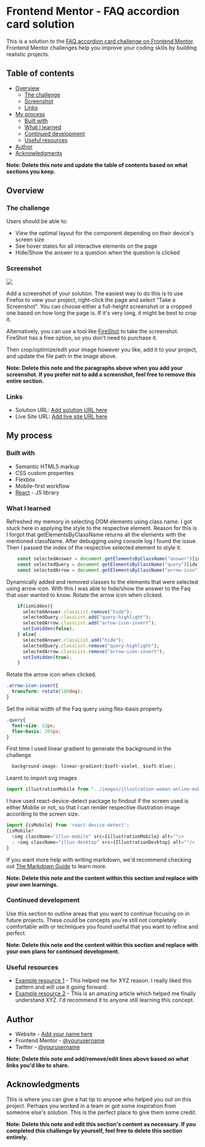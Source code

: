 # Frontend Mentor - FAQ accordion card solution

This is a solution to the [FAQ accordion card challenge on Frontend Mentor](https://www.frontendmentor.io/challenges/faq-accordion-card-XlyjD0Oam). Frontend Mentor challenges help you improve your coding skills by building realistic projects. 

## Table of contents

- [Overview](#overview)
  - [The challenge](#the-challenge)
  - [Screenshot](#screenshot)
  - [Links](#links)
- [My process](#my-process)
  - [Built with](#built-with)
  - [What I learned](#what-i-learned)
  - [Continued development](#continued-development)
  - [Useful resources](#useful-resources)
- [Author](#author)
- [Acknowledgments](#acknowledgments)

**Note: Delete this note and update the table of contents based on what sections you keep.**

## Overview

### The challenge

Users should be able to:

- View the optimal layout for the component depending on their device's screen size
- See hover states for all interactive elements on the page
- Hide/Show the answer to a question when the question is clicked

### Screenshot

![](./screenshot.jpg)

Add a screenshot of your solution. The easiest way to do this is to use Firefox to view your project, right-click the page and select "Take a Screenshot". You can choose either a full-height screenshot or a cropped one based on how long the page is. If it's very long, it might be best to crop it.

Alternatively, you can use a tool like [FireShot](https://getfireshot.com/) to take the screenshot. FireShot has a free option, so you don't need to purchase it. 

Then crop/optimize/edit your image however you like, add it to your project, and update the file path in the image above.

**Note: Delete this note and the paragraphs above when you add your screenshot. If you prefer not to add a screenshot, feel free to remove this entire section.**

### Links

- Solution URL: [Add solution URL here](https://your-solution-url.com)
- Live Site URL: [Add live site URL here](https://your-live-site-url.com)

## My process

### Built with

- Semantic HTML5 markup
- CSS custom properties
- Flexbox
- Mobile-first workflow
- [React](https://reactjs.org/) - JS library

### What I learned

Refreshed my memory in selecting DOM elements using class name.
I got stuck here in applying the style to the respective element.
Reason for this is I forgot that getElementsByClassName returns all the elements with the mentioned className.
After debugging using console log I found the issue. Then I passed the index of the respective selected element to style it.
```js
    const selectedAnswer = document.getElementsByClassName("answer")[idx];
    const selectedQuery = document.getElementsByClassName("query")[idx];
    const selectedArrow = document.getElementsByClassName("arrow-icon")[idx];
```
Dynamically added and removed classes to the elements that were selected using arrow icon.
With this I was able to hide/show the answer to the Faq that user wanted to know.
Rotate the arrow icon when clicked.
```js
    if(isHidden){
      selectedAnswer.classList.remove("hide");
      selectedQuery.classList.add("query-highlight");
      selectedArrow.classList.add("arrow-icon-invert");
      setIsHidden(false);
    } else{
      selectedAnswer.classList.add("hide");
      selectedQuery.classList.remove("query-highlight");
      selectedArrow.classList.remove("arrow-icon-invert");
      setIsHidden(true);
    }
```

Rotate the arrow icon when clicked.
```css
.arrow-icon-invert{
  transform: rotate(180deg);
}
```

Set the initial width of the Faq query using flex-basis property.
```css
.query{
  font-size: 13px;
  flex-basis: 265px;
}
```

First time I used linear gradient to generate the background in the challenge.
```css
  background-image: linear-gradient($soft-violet, $soft-blue);
```

Learnt to import svg images
```js
import illustrationMobile from "../images/illustration-woman-online-mobile.svg";
```

I have used react-device-detect package to findout if the screen used is either Mobile or not, so that I can render respective illustration image according to the screen size.
```js
import {isMobile} from 'react-device-detect';
{isMobile?
  <img className="illus-mobile" src={illustrationMobile} alt=""/>
  : <img className="illus-desktop" src={IllustrationDesktop} alt=""/>
}
```

If you want more help with writing markdown, we'd recommend checking out [The Markdown Guide](https://www.markdownguide.org/) to learn more.

**Note: Delete this note and the content within this section and replace with your own learnings.**

### Continued development

Use this section to outline areas that you want to continue focusing on in future projects. These could be concepts you're still not completely comfortable with or techniques you found useful that you want to refine and perfect.

**Note: Delete this note and the content within this section and replace with your own plans for continued development.**

### Useful resources

- [Example resource 1](https://www.example.com) - This helped me for XYZ reason. I really liked this pattern and will use it going forward.
- [Example resource 2](https://www.example.com) - This is an amazing article which helped me finally understand XYZ. I'd recommend it to anyone still learning this concept.


## Author

- Website - [Add your name here](https://www.your-site.com)
- Frontend Mentor - [@yourusername](https://www.frontendmentor.io/profile/yourusername)
- Twitter - [@yourusername](https://www.twitter.com/yourusername)

**Note: Delete this note and add/remove/edit lines above based on what links you'd like to share.**

## Acknowledgments

This is where you can give a hat tip to anyone who helped you out on this project. Perhaps you worked in a team or got some inspiration from someone else's solution. This is the perfect place to give them some credit.

**Note: Delete this note and edit this section's content as necessary. If you completed this challenge by yourself, feel free to delete this section entirely.**

